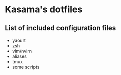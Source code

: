 Kasama's dotfiles
=================

List of included configuration files
------------------------------------

- yaourt
- zsh
- vim/nvim
- aliases
- tmux
- some scripts


